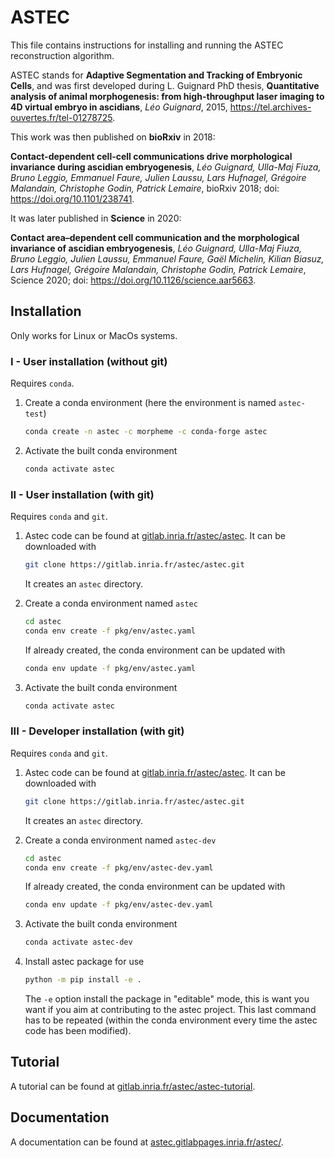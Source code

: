 # ASTEC

This file contains instructions for installing and running the ASTEC reconstruction algorithm.

ASTEC stands for **Adaptive Segmentation and Tracking of Embryonic
Cells**, and was first developed during L. Guignard PhD thesis,
**Quantitative analysis of animal morphogenesis: from high-throughput
laser imaging to 4D virtual embryo in ascidians**, _Léo Guignard_,
2015, https://tel.archives-ouvertes.fr/tel-01278725.

This work was then published on **bioRxiv** in 2018:

**Contact-dependent cell-cell communications drive morphological invariance during ascidian embryogenesis**, _Léo Guignard, Ulla-Maj Fiuza, Bruno Leggio, Emmanuel Faure, Julien Laussu, Lars Hufnagel, Grégoire Malandain, Christophe Godin, Patrick Lemaire_, bioRxiv 2018; doi: https://doi.org/10.1101/238741.

It was later published in **Science** in 2020:

**Contact area–dependent cell communication and the morphological invariance of ascidian embryogenesis**, _Léo Guignard, Ulla-Maj Fiuza, Bruno Leggio, Julien Laussu, Emmanuel Faure, Gaël Michelin, Kilian Biasuz, Lars Hufnagel, Grégoire Malandain, Christophe Godin, Patrick Lemaire_, Science 2020; doi: https://doi.org/10.1126/science.aar5663.

## Installation

Only works for Linux or MacOs systems.

### I - User installation (without git)

Requires `conda`.

1. Create a conda environment (here the environment is named
`astec-test`)

	```bash
	conda create -n astec -c morpheme -c conda-forge astec
	```

2. Activate the built conda environment

	```bash
	conda activate astec
	```

### II - User installation (with git)

Requires `conda` and `git`.

1. Astec code can be found at
   [gitlab.inria.fr/astec/astec](http://gitlab.inria.fr/astec/astec). It
   can be downloaded with

	```bash
	git clone https://gitlab.inria.fr/astec/astec.git
	```

	It creates an `astec` directory.

2. Create a conda environment named `astec`

	```bash
	cd astec
	conda env create -f pkg/env/astec.yaml
	```

   If already created, the conda environment can be updated with
	```bash
	conda env update -f pkg/env/astec.yaml
	```

3. Activate the built conda environment

	```bash
	conda activate astec
	```

### III - Developer  installation (with git)

Requires `conda` and `git`.

1. Astec code can be found at
   [gitlab.inria.fr/astec/astec](http://gitlab.inria.fr/astec/astec). It
   can be downloaded with

	```bash
	git clone https://gitlab.inria.fr/astec/astec.git
	```

	It creates an `astec` directory.

2. Create a conda environment named `astec-dev`

	```bash
	cd astec
	conda env create -f pkg/env/astec-dev.yaml
	```

   If already created, the conda environment can be updated with
	```bash
	conda env update -f pkg/env/astec-dev.yaml
	```


3. Activate the built conda environment

	```bash
	conda activate astec-dev
	```
	
4. Install astec package for use

	```bash
	python -m pip install -e .
	```

	The `-e` option install the package in "editable" mode, this is
    want you want if you aim at contributing to the astec
    project. This last command has to be repeated (within the conda
    environment every time the astec code has been modified).


## Tutorial

A tutorial can be found at [gitlab.inria.fr/astec/astec-tutorial](https://gitlab.inria.fr/astec/astec-tutorial).

## Documentation

A documentation can be found at [astec.gitlabpages.inria.fr/astec/](https://astec.gitlabpages.inria.fr/astec/).

